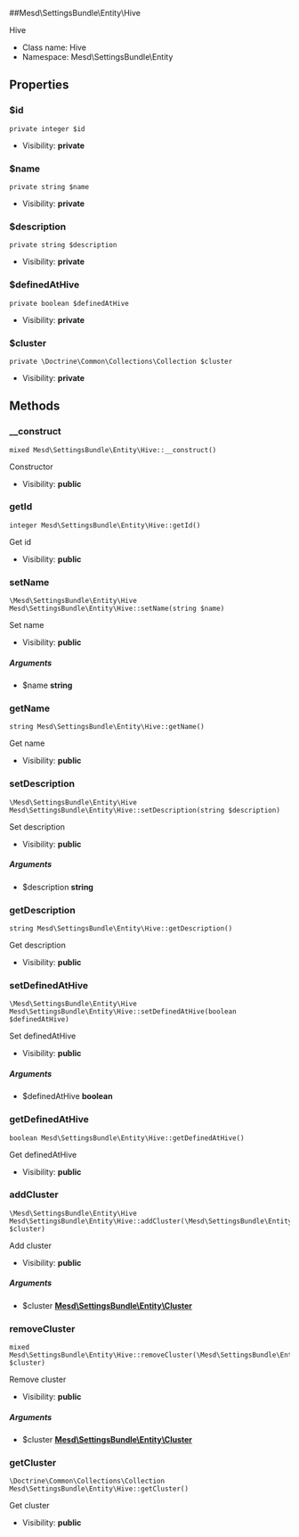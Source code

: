 ##Mesd\SettingsBundle\Entity\Hive

Hive




* Class name: Hive
* Namespace: Mesd\SettingsBundle\Entity





Properties
----------


### $id

    private integer $id





* Visibility: **private**


### $name

    private string $name





* Visibility: **private**


### $description

    private string $description





* Visibility: **private**


### $definedAtHive

    private boolean $definedAtHive





* Visibility: **private**


### $cluster

    private \Doctrine\Common\Collections\Collection $cluster





* Visibility: **private**


Methods
-------


### __construct

    mixed Mesd\SettingsBundle\Entity\Hive::__construct()

Constructor



* Visibility: **public**




### getId

    integer Mesd\SettingsBundle\Entity\Hive::getId()

Get id



* Visibility: **public**




### setName

    \Mesd\SettingsBundle\Entity\Hive Mesd\SettingsBundle\Entity\Hive::setName(string $name)

Set name



* Visibility: **public**


##### Arguments
* $name **string**



### getName

    string Mesd\SettingsBundle\Entity\Hive::getName()

Get name



* Visibility: **public**




### setDescription

    \Mesd\SettingsBundle\Entity\Hive Mesd\SettingsBundle\Entity\Hive::setDescription(string $description)

Set description



* Visibility: **public**


##### Arguments
* $description **string**



### getDescription

    string Mesd\SettingsBundle\Entity\Hive::getDescription()

Get description



* Visibility: **public**




### setDefinedAtHive

    \Mesd\SettingsBundle\Entity\Hive Mesd\SettingsBundle\Entity\Hive::setDefinedAtHive(boolean $definedAtHive)

Set definedAtHive



* Visibility: **public**


##### Arguments
* $definedAtHive **boolean**



### getDefinedAtHive

    boolean Mesd\SettingsBundle\Entity\Hive::getDefinedAtHive()

Get definedAtHive



* Visibility: **public**




### addCluster

    \Mesd\SettingsBundle\Entity\Hive Mesd\SettingsBundle\Entity\Hive::addCluster(\Mesd\SettingsBundle\Entity\Cluster $cluster)

Add cluster



* Visibility: **public**


##### Arguments
* $cluster **[Mesd\SettingsBundle\Entity\Cluster](Mesd-SettingsBundle-Entity-Cluster.md)**



### removeCluster

    mixed Mesd\SettingsBundle\Entity\Hive::removeCluster(\Mesd\SettingsBundle\Entity\Cluster $cluster)

Remove cluster



* Visibility: **public**


##### Arguments
* $cluster **[Mesd\SettingsBundle\Entity\Cluster](Mesd-SettingsBundle-Entity-Cluster.md)**



### getCluster

    \Doctrine\Common\Collections\Collection Mesd\SettingsBundle\Entity\Hive::getCluster()

Get cluster



* Visibility: **public**



